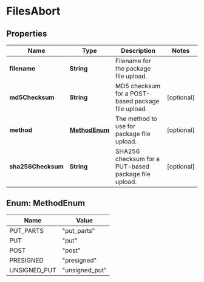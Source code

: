 
# FilesAbort

## Properties
Name | Type | Description | Notes
------------ | ------------- | ------------- | -------------
**filename** | **String** | Filename for the package file upload. | 
**md5Checksum** | **String** | MD5 checksum for a POST-based package file upload. |  [optional]
**method** | [**MethodEnum**](#MethodEnum) | The method to use for package file upload. |  [optional]
**sha256Checksum** | **String** | SHA256 checksum for a PUT-based package file upload. |  [optional]


<a name="MethodEnum"></a>
## Enum: MethodEnum
Name | Value
---- | -----
PUT_PARTS | &quot;put_parts&quot;
PUT | &quot;put&quot;
POST | &quot;post&quot;
PRESIGNED | &quot;presigned&quot;
UNSIGNED_PUT | &quot;unsigned_put&quot;



